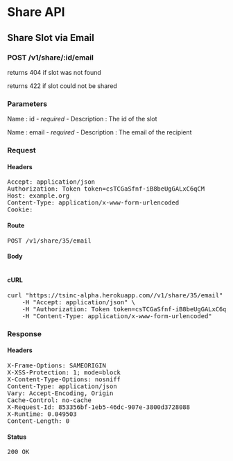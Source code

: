 # Share API

## Share Slot via Email

### POST /v1/share/:id/email

returns 404 if slot was not found

returns 422 if slot could not be shared



### Parameters

Name : id *- required -*
Description : The id of the slot

Name : email *- required -*
Description : The email of the recipient

### Request

#### Headers

<pre>Accept: application/json
Authorization: Token token=csTCGaSfnf-iB8beUgGALxC6qCM
Host: example.org
Content-Type: application/x-www-form-urlencoded
Cookie: </pre>

#### Route

<pre>POST /v1/share/35/email</pre>

#### Body
```javascript

```


#### cURL

<pre class="request">curl &quot;https://tsinc-alpha.herokuapp.com//v1/share/35/email&quot; -d &#39;{&quot;email&quot;:&quot;success@simulator.amazonses.com&quot;}&#39; -X POST \
	-H &quot;Accept: application/json&quot; \
	-H &quot;Authorization: Token token=csTCGaSfnf-iB8beUgGALxC6qCM&quot; \
	-H &quot;Content-Type: application/x-www-form-urlencoded&quot;</pre>

### Response

#### Headers

<pre>X-Frame-Options: SAMEORIGIN
X-XSS-Protection: 1; mode=block
X-Content-Type-Options: nosniff
Content-Type: application/json
Vary: Accept-Encoding, Origin
Cache-Control: no-cache
X-Request-Id: 853356bf-1eb5-46dc-907e-3800d3728088
X-Runtime: 0.049503
Content-Length: 0</pre>

#### Status

<pre>200 OK</pre>

